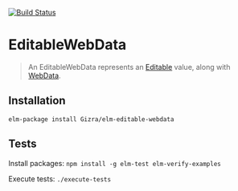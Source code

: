 [![Build Status](https://travis-ci.org/Gizra/elm-editable-webdata.svg?branch=master)](https://travis-ci.org/Gizra/elm-editable-webdata)

EditableWebData
========

> An EditableWebData represents an [Editable](http://package.elm-lang.org/packages/stoeffel/editable/latest) value, along with [WebData](http://package.elm-lang.org/packages/krisajenkins/remotedata/latest).


## Installation

`elm-package install Gizra/elm-editable-webdata`

## Tests

Install packages: `npm install -g elm-test elm-verify-examples`

Execute tests: `./execute-tests`
